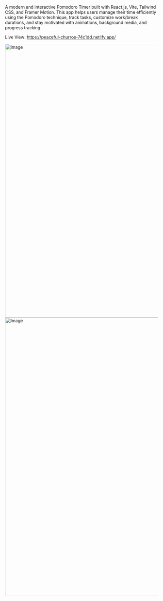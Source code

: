 A modern and interactive Pomodoro Timer built with React.js, Vite, Tailwind CSS, and Framer Motion. This app helps users manage their time efficiently using the Pomodoro technique, track tasks, customize work/break durations, and stay motivated with animations, background media, and progress tracking.

Live View: https://peaceful-churros-74c1dd.netlify.app/

<img width="1873" height="900" alt="Image" src="https://github.com/user-attachments/assets/45d2e5a2-b211-4686-8fb9-ccb2b3301a37" />

<img width="1882" height="917" alt="Image" src="https://github.com/user-attachments/assets/6d435fbd-0c6b-4beb-99b2-435ebed9aa2a" />
